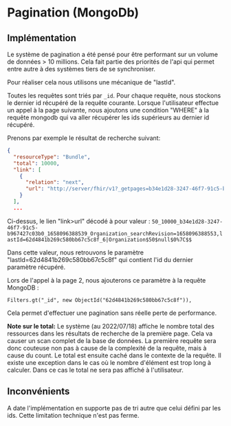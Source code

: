 # Pagination (MongoDb)

## Implémentation

Le système de pagination a été pensé pour être performant sur un volume de données > 10 millions. Cela fait partie des
priorités de l'api qui permet entre autre à des systèmes tiers de se synchroniser.

Pour réaliser cela nous utilisons une mécanique de "lastId".

Toutes les requêtes sont triés par `_id`. Pour chaque requête, nous stockons le dernier id récupéré de la requête
courante. Lorsque l'utilisateur effectue un appel à la page suivante, nous ajoutons une condition "WHERE" à la requête
mongodb qui va aller récupérer les ids supérieurs au dernier id récupéré.

Prenons par exemple le résultat de recherche suivant:

```json
{
  "resourceType": "Bundle",
  "total": 10000,
  "link": [
    {
      "relation": "next",
      "url": "http://server/fhir/v1?_getpages=b34e1d28-3247-46f7-91c5-b967427c03b0&_pageId=1dY074e0BDvtV6JqD7sbtwrcdADJQk81WeoGvQHDjaeUqqPlef18R52BvgLzdsL5bkhxOnkl7PzOQ6sjiEAe0m84gFdyF5g6F7hZQIXR0083qSHsBSHiawcUNlwm-3bw4IdEk4i3H4xilP-2lUIFtqInuWrtS3nytwQMvw1U1bRc3ZG1lBs2tIlvrNVNw2rhDyHxD0Kvv9_rOx6MCMRFh9tjZPsI7nvWgQhkzhRVZt2h1Xfa_XnmmFLnUmgDuHY%3D&_format=json&_pretty=true&_bundletype=searchset"
    }
  ],
  ...
```

Ci-dessus, le lien "link>url" décodé à pour valeur :
`50_10000_b34e1d28-3247-46f7-91c5-b967427c03b0_1658096388539_Organization_searchRevision=1658096388553,lastId=62d4841b269c580bb67c5c8f_6|Organization$50$null$0%7C$$`

Dans cette valeur, nous retrouvons le paramètre "lastId=62d4841b269c580bb67c5c8f" qui contient l'id du dernier paramètre
récupéré.

Lors de l'appel à la page 2, nous ajouterons ce paramètre à la requête MongoDB :

```
Filters.gt("_id", new ObjectId("62d4841b269c580bb67c5c8f")),
```

Cela permet d'effectuer une pagination sans réelle perte de performance.

**Note sur le total:** Le système (au 2022/07/18) affiche le nombre total des ressources dans les résultats de recherche
de la première page. Cela va causer un scan complet de la base de données. La première requête sera donc couteuse non
pas à cause de la complexité de la requête, mais à cause du count. Le total est ensuite caché dans le contexte de la
requête. Il existe une exception dans le cas où le nombre d'élément est trop long à calculer. Dans ce cas le total ne sera pas affiché à l'utilisateur.

## Inconvénients

A date l'implémentation en supporte pas de tri autre que celui défini par les ids. Cette limitation technique n'est pas
ferme.


